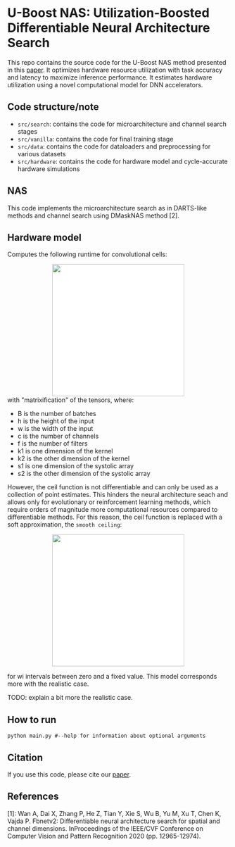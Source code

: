 # U-Boost NAS: Utilization-Boosted Differentiable Neural Architecture Search

This repo contains the source code for the U-Boost NAS method presented in this [paper](https://arxiv.org/abs/2203.12412). It optimizes hardware resource utilization with task accuracy and latency to maximize inference performance. It estimates hardware utilization using a novel computational model for DNN accelerators.

## Code structure/note
* `src/search`: contains the code for microarchitecture and channel search stages
* `src/vanilla`: contains the code for final training stage
* `src/data`: contains the code for dataloaders and preprocessing for various datasets
* `src/hardware`: contains the code for hardware model and cycle-accurate hardware simulations

## NAS
This code implements the microarchitecture search as in DARTS-like methods and channel search using DMaskNAS method [2].

## Hardware model
Computes the following runtime for convolutional cells:
<!-- $$
\texttt{RUNTIME} = \left\lceil \frac{k_1k_2c}{s_1} \right\rceil \left\lceil \frac{f}{s_2} \right\rceil hwB 
$$ --> 

<div align="center"><img width=300 style="background: white;" src="https://render.githubusercontent.com/render/math?math=%5Ctexttt%7BRUNTIME%7D%20%3D%20%5Cleft%5Clceil%20%5Cfrac%7Bk_1k_2c%7D%7Bs_1%7D%20%5Cright%5Crceil%20%5Cleft%5Clceil%20%5Cfrac%7Bf%7D%7Bs_2%7D%20%5Cright%5Crceil%20hwB%20"></div>
with "matrixification" of the tensors,  where:

* B is the number of batches
* h is the height of the input
* w is the width of the input
* c is the number of channels
* f is the number of filters 
* k1 is one dimension of the kernel
* k2 is the other dimension of the kernel
* s1 is one dimension of the systolic array
* s2 is the other dimension of the systolic array

However, the ceil function is not differentiable and can only be used as a collection of point estimates. This hinders the neural architecture seach and allows only for evolutionary or reinforcement learning methods, which require orders of magnitude more computational resources compared to differentiable methods. For this reason, the ceil function is replaced with a soft approximation, the `smooth ceiling`:

<!-- $$
f_{T, \mathbf{ w }}(x)=\sum_{i} \frac{1}{1+\exp{(-T (x-w_i))}}
$$ --> 

<div align="center"><img width=300 style="background: white;" src="https://render.githubusercontent.com/render/math?math=f_%7BT%2C%20%5Cmathbf%7B%20w%20%7D%7D(x)%3D%5Csum_%7Bi%7D%20%5Cfrac%7B1%7D%7B1%2B%5Cexp%7B(-T%20(x-w_i))%7D%7D"></div>


for wi intervals between zero and a fixed value. This model corresponds more with the realistic case.

TODO: explain a bit more the realistic case.

## How to run

`python main.py #--help for information about optional arguments`


## Citation
If you use this code, please cite our [paper](https://arxiv.org/abs/2203.12412).


## References

[1]: Wan A, Dai X, Zhang P, He Z, Tian Y, Xie S, Wu B, Yu M, Xu T, Chen K, Vajda P. Fbnetv2: Differentiable neural architecture search for spatial and channel dimensions. InProceedings of the IEEE/CVF Conference on Computer Vision and Pattern Recognition 2020 (pp. 12965-12974).
